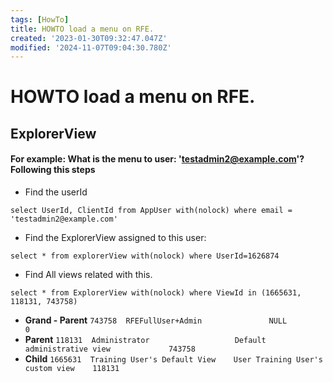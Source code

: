 ```yaml
---
tags: [HowTo]
title: HOWTO load a menu on RFE.
created: '2023-01-30T09:32:47.047Z'
modified: '2024-11-07T09:04:30.780Z'
---
```


# HOWTO load a menu on RFE.
## ExplorerView
#### For example: What is the menu to user: 'testadmin2@example.com'? Following this steps
- Find the userId
``` 
select UserId, ClientId from AppUser with(nolock) where email = 'testadmin2@example.com' 
```
- Find the ExplorerView assigned to this user:
```
select * from explorerView with(nolock) where UserId=1626874 
```
- Find All views related with this.
``` 
select * from ExplorerView with(nolock) where ViewId in (1665631, 118131, 743758) 
```
- **Grand - Parent** `` 743758	RFEFullUser+Admin               NULL	                                0 ``
- **Parent** `` 118131	Administrator	                Default administrative view             743758 ``
- **Child** `` 1665631	Training User's Default View	User Training User's custom view	118131 ``
